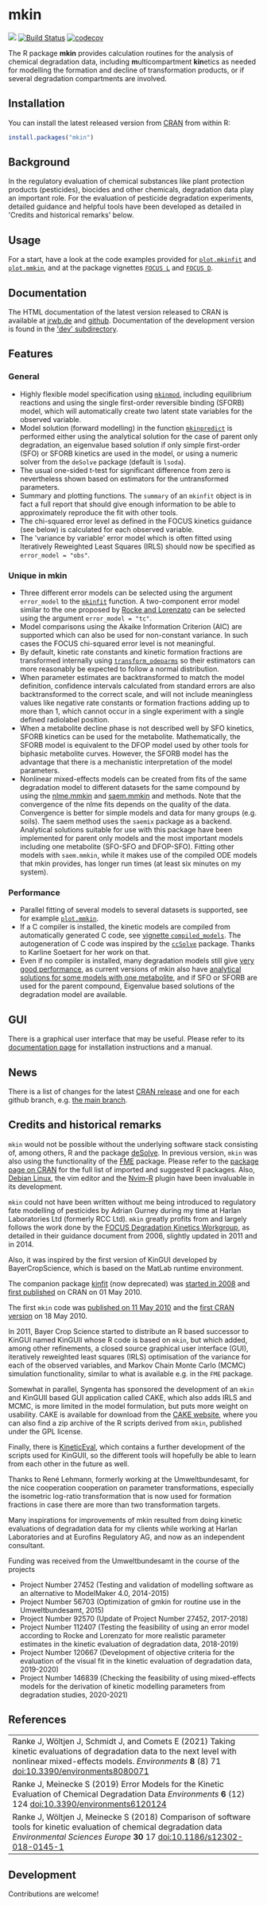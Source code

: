 # mkin

[![](https://www.r-pkg.org/badges/version/mkin)](https://cran.r-project.org/package=mkin)
[![Build Status](https://travis-ci.com/jranke/mkin.svg?branch=main)](https://app.travis-ci.com/github/jranke/mkin)
[![codecov](https://codecov.io/github/jranke/mkin/branch/main/graphs/badge.svg)](https://codecov.io/github/jranke/mkin)

The R package **mkin** provides calculation routines for the analysis of
chemical degradation data, including <b>m</b>ulticompartment <b>kin</b>etics as
needed for modelling the formation and decline of transformation products, or
if several degradation compartments are involved.

## Installation

You can install the latest released version from
[CRAN](https://cran.r-project.org/package=mkin) from within R:

```r
install.packages("mkin")
```

## Background

In the regulatory evaluation of chemical substances like plant protection
products (pesticides), biocides and other chemicals, degradation data play an
important role. For the evaluation of pesticide degradation experiments,
detailed guidance and helpful tools have been developed as detailed in
'Credits and historical remarks' below.

## Usage

For a start, have a look at the code examples provided for
[`plot.mkinfit`](https://pkgdown.jrwb.de/mkin/reference/plot.mkinfit.html)
and
[`plot.mmkin`](https://pkgdown.jrwb.de/mkin/reference/plot.mmkin.html), and
at the package vignettes
[`FOCUS L`](https://pkgdown.jrwb.de/mkin/articles/FOCUS_L.html) and
[`FOCUS D`](https://pkgdown.jrwb.de/mkin/articles/FOCUS_D.html).

## Documentation

The HTML documentation of the latest version released to CRAN is available at
[jrwb.de](https://pkgdown.jrwb.de/mkin/) and
[github](https://jranke.github.io/mkin/). Documentation of the development
version is found in the ['dev' subdirectory](https://pkgdown.jrwb.de/mkin/dev/).

## Features

### General

* Highly flexible model specification using
  [`mkinmod`](https://pkgdown.jrwb.de/mkin/reference/mkinmod.html),
  including equilibrium reactions and using the single first-order
  reversible binding (SFORB) model, which will automatically create
  two latent state variables for the observed variable.
* Model solution (forward modelling) in the function
  [`mkinpredict`](https://pkgdown.jrwb.de/mkin/reference/mkinpredict.html)
  is performed either using the analytical solution for the case of
  parent only degradation, an eigenvalue based solution if only simple
  first-order (SFO) or SFORB kinetics are used in the model, or
  using a numeric solver from the `deSolve` package (default is `lsoda`).
* The usual one-sided t-test for significant difference from zero is nevertheless
  shown based on estimators for the untransformed parameters.
* Summary and plotting functions. The `summary` of an `mkinfit` object is in
  fact a full report that should give enough information to be able to
  approximately reproduce the fit with other tools.
* The chi-squared error level as defined in the FOCUS kinetics guidance
  (see below) is calculated for each observed variable.
* The 'variance by variable' error model which is often fitted using
  Iteratively Reweighted Least Squares (IRLS) should now be specified as
  `error_model = "obs"`.

### Unique in mkin

* Three different error models can be selected using the argument `error_model`
  to the [`mkinfit`](https://pkgdown.jrwb.de/mkin/reference/mkinfit.html)
  function. A two-component error model similar to the one proposed by
  [Rocke and Lorenzato](https://pkgdown.jrwb.de/mkin/reference/sigma_twocomp.html)
  can be selected using the argument `error_model = "tc"`.
* Model comparisons using the Akaike Information Criterion (AIC) are supported which
  can also be used for non-constant variance. In such cases the FOCUS
  chi-squared error level is not meaningful.
* By default, kinetic rate constants and kinetic formation fractions are
  transformed internally using
  [`transform_odeparms`](https://pkgdown.jrwb.de/mkin/reference/transform_odeparms.html)
  so their estimators can more reasonably be expected to follow
  a normal distribution.
* When parameter estimates are backtransformed to match the model definition,
  confidence intervals calculated from standard errors are also backtransformed
  to the correct scale, and will not include meaningless values like negative
  rate constants or formation fractions adding up to more than 1, which cannot
  occur in a single experiment with a single defined radiolabel position.
* When a metabolite decline phase is not described well by SFO kinetics,
  SFORB kinetics can be used for the metabolite. Mathematically, the SFORB model
  is equivalent to the DFOP model used by other tools for biphasic metabolite curves.
  However, the SFORB model has the advantage that there is a mechanistic
  interpretation of the model parameters.
* Nonlinear mixed-effects models can be created from fits of the same degradation
  model to different datasets for the same compound by using the
  [nlme.mmkin](https://pkgdown.jrwb.de/mkin/reference/nlme.mmkin.html) and
  [saem.mmkin](https://pkgdown.jrwb.de/mkin/reference/saem.mmkin.html) and
  methods. Note that the convergence of the nlme fits depends on the quality of
  the data. Convergence is better for simple models and data for many groups
  (e.g. soils). The saem method uses the `saemix` package as a backend. Analytical
  solutions suitable for use with this package have been implemented for parent
  only models and the most important models including one metabolite (SFO-SFO
  and DFOP-SFO). Fitting other models with `saem.mmkin`, while it makes use
  of the compiled ODE models that mkin provides, has longer run times (at least
  six minutes on my system).

### Performance

* Parallel fitting of several models to several datasets is supported, see for
  example
  [`plot.mmkin`](https://pkgdown.jrwb.de/mkin/reference/plot.mmkin.html).
* If a C compiler is installed, the kinetic models are compiled from automatically
  generated C code, see
  [vignette `compiled_models`](https://pkgdown.jrwb.de/mkin/articles/web_only/compiled_models.html).
  The autogeneration of C code was
  inspired by the [`ccSolve`](https://github.com/karlines/ccSolve) package. Thanks
  to Karline Soetaert for her work on that.
* Even if no compiler is installed, many degradation models still give
  [very good performance](https://pkgdown.jrwb.de/mkin/articles/web_only/benchmarks.html),
  as current versions of mkin also have [analytical solutions for some models
  with one metabolite](https://jrwb.de/performance-improvements-mkin/), and if
  SFO or SFORB are used for the parent compound, Eigenvalue based solutions of
  the degradation model are available.

## GUI

There is a graphical user interface that may be useful. Please
refer to its [documentation page](https://pkgdown.jrwb.de/gmkin/)
for installation instructions and a manual.

## News

There is a list of changes for the latest [CRAN release](https://cran.r-project.org/package=mkin/news/news.html)
and one for each github branch, e.g. [the main branch](https://github.com/jranke/mkin/blob/main/NEWS.md).

## Credits and historical remarks

`mkin` would not be possible without the underlying software stack consisting of,
among others, R and the package [deSolve](https://cran.r-project.org/package=deSolve).
In previous version, `mkin` was also using the functionality of the
[FME](https://cran.r-project.org/package=FME) package. Please refer to the
[package page on CRAN](https://cran.r-project.org/package=mkin) for the full list
of imported and suggested R packages. Also, [Debian Linux](https://debian.org),
the vim editor and the [Nvim-R](https://github.com/jalvesaq/Nvim-R) plugin have
been invaluable in its development.

`mkin` could not have been written without me being introduced to regulatory fate
modelling of pesticides by Adrian Gurney during my time at Harlan Laboratories
Ltd (formerly RCC Ltd). `mkin` greatly profits from and largely follows
the work done by the
[FOCUS Degradation Kinetics Workgroup](http://esdac.jrc.ec.europa.eu/projects/degradation-kinetics),
as detailed in their guidance document from 2006, slightly updated in 2011 and
in 2014.

Also, it was inspired by the first version of KinGUI developed by
BayerCropScience, which is based on the MatLab runtime environment.

The companion package
[kinfit](http://kinfit.r-forge.r-project.org/kinfit_static/index.html) (now deprecated) was
[started in 2008](https://r-forge.r-project.org/scm/viewvc.php?view=rev&root=kinfit&revision=2) and
[first published](https://cran.r-project.org/src/contrib/Archive/kinfit/) on
CRAN on 01 May 2010.

The first `mkin` code was
[published on 11 May 2010](https://r-forge.r-project.org/scm/viewvc.php?view=rev&root=kinfit&revision=8) and the
[first CRAN version](https://cran.r-project.org/src/contrib/Archive/mkin/)
on 18 May 2010.

In 2011, Bayer Crop Science started to distribute an R based successor to KinGUI named
KinGUII whose R code is based on `mkin`, but which added, among other
refinements, a closed source graphical user interface (GUI), iteratively
reweighted least squares (IRLS) optimisation of the variance for each of the
observed variables, and Markov Chain Monte Carlo (MCMC) simulation
functionality, similar to what is available e.g. in the `FME` package.

Somewhat in parallel, Syngenta has sponsored the development of an `mkin` and
KinGUII based GUI application called CAKE, which also adds IRLS and MCMC, is
more limited in the model formulation, but puts more weight on usability.
CAKE is available for download from the [CAKE
website](https://cake-kinetics.org), where you can also
find a zip archive of the R scripts derived from `mkin`, published under the GPL
license.

Finally, there is
[KineticEval](https://github.com/zhenglei-gao/KineticEval), which contains
a further development of the scripts used for KinGUII, so the different tools
will hopefully be able to learn from each other in the future as well.

Thanks to René Lehmann, formerly working at the Umweltbundesamt, for the nice
cooperation cooperation on parameter transformations, especially the isometric
log-ratio transformation that is now used for formation fractions in case
there are more than two transformation targets.

Many inspirations for improvements of mkin resulted from doing kinetic evaluations
of degradation data for my clients while working at Harlan Laboratories and
at Eurofins Regulatory AG, and now as an independent consultant.

Funding was received from the Umweltbundesamt in the course of the projects

- Project Number 27452 (Testing and validation of modelling software as an alternative
to ModelMaker 4.0, 2014-2015)
- Project Number 56703 (Optimization of gmkin for routine use in the Umweltbundesamt, 2015)
- Project Number 92570 (Update of Project Number 27452, 2017-2018)
- Project Number 112407 (Testing the feasibility of using an error model
  according to Rocke and Lorenzato for more realistic parameter estimates in
  the kinetic evaluation of degradation data, 2018-2019)
- Project Number 120667 (Development of objective criteria for the evaluation
  of the visual fit in the kinetic evaluation of degradation data, 2019-2020)
- Project Number 146839 (Checking the feasibility of using mixed-effects models for
  the derivation of kinetic modelling parameters from degradation studies, 2020-2021)

## References

<table>
  <tr><td>Ranke J, Wöltjen J, Schmidt J, and Comets E (2021)
  Taking kinetic evaluations of degradation data to the next level with nonlinear mixed-effects models.
  <i>Environments</i>
  <b>8</b> (8) 71
  <a href='https://doi.org/10.3390/environments8080071'>doi:10.3390/environments8080071</a>
  </td></tr>

  <tr><td>Ranke J, Meinecke S (2019)
  Error Models for the Kinetic Evaluation of Chemical Degradation Data
  <i>Environments</i>
  <b>6</b> (12) 124
  <a href='https://doi.org/10.3390/environments6120124'>doi:10.3390/environments6120124</a>
  </td></tr>

  <tr><td>Ranke J, Wöltjen J, Meinecke S (2018)
  Comparison of software tools for kinetic evaluation of chemical degradation data
  <i>Environmental Sciences Europe</i>
  <b>30</b> 17
  <a href='https://doi.org/10.1186/s12302-018-0145-1'>doi:10.1186/s12302-018-0145-1</a>
  </td></tr>
</table>

## Development

Contributions are welcome!

